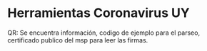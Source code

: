 # Herramientas Coronavirus UY
QR:
  Se encuentra información, codigo de ejemplo para el parseo, certificado publico del msp para leer las firmas. 
